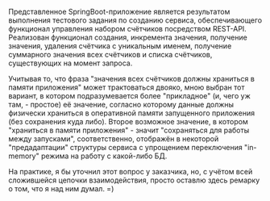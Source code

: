 Представленное SpringBoot-приложение является результатом выполнения тестового задания по созданию сервиса, обеспечивающего функционал управления набором счётчиков посредством REST-API.
Реализован функционал создания, инкремента значения, получение значения, удаления счётчика с уникальным именем, получение суммарного значения всех счётчиков и списка счётчиков, существующих на момент запроса.

Учитывая то, что фраза "значения всех счётчиков должны храниться в памяти приложения" может трактоваться двояко, мною выбран тот вариант, в котором подразумевается более "прикладное" (и, чего уж там, - простое) её значение, согласно которому данные должны физически храниться в оперативной памяти запущенного приложения (без сохранения куда либо).
Второе возможное значение, в котором "храниться в памяти приложения" - значит "сохраняться для работы между запусками", соответственно, отображён в некоторой "предадаптации" структуры сервиса с упрощением переключения "in-memory" режима на работу с какой-либо БД.

На практике, я бы уточнил этот вопрос у заказчика, но, с учётом всей сложившейся цепочки взаимодействия, просто оставлю здесь ремарку о том, что я над ним думал. =)
